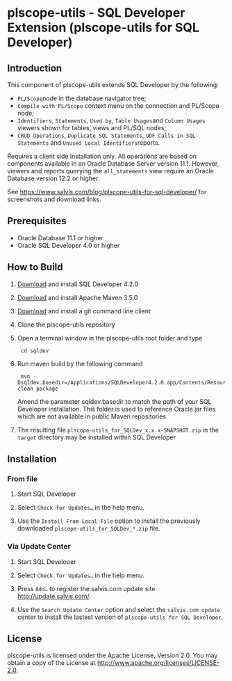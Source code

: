 # plscope-utils - SQL Developer Extension (plscope-utils for SQL Developer)

## Introduction
This component of plscope-utils extends SQL Developer by the following:

- ```PL/Scope```node in the database navigator tree;
- ```Compile with PL/Scope``` context menu on the connection and PL/Scope node;
- ```Identifiers```, ```Statements```, ```Used by```, ```Table Usages```and ```Column Usages``` viewers shown for tables, views and PL/SQL nodes;
- ```CRUD Operations```, ```Duplicate SQL Statements```, ```UDF Calls in SQL Statements``` and ```Unused Local Identifiers```reports.

Requires a client side installation only. All operations are based on components available in an Oracle Database Server version 11.1. However, viewers and reports querying the ```all_statements``` view require an Oracle Database version 12.2 or higher.

See https://www.salvis.com/blog/plscope-utils-for-sql-developer/ for screenshots and download links.

## Prerequisites

* Oracle Database 11.1 or higher
* Oracle SQL Developer 4.0 or higher

## How to Build

1. [Download](http://www.oracle.com/technetwork/developer-tools/sql-developer/downloads/index.html) and install SQL Developer 4.2.0
2. [Download](https://maven.apache.org/download.cgi) and install Apache Maven 3.5.0
3. [Download](https://git-scm.com/downloads) and install a git command line client
4. Clone the plscope-utils repository
5. Open a terminal window in the plscope-utils root folder and type

		cd sqldev

6. Run maven build by the following command

		mvn -Dsqldev.basedir=/Applications/SQLDeveloper4.2.0.app/Contents/Resources/sqldeveloper clean package

	Amend the parameter sqldev.basedir to match the path of your SQL Developer installation. This folder is used to reference Oracle jar files which are not available in public Maven repositories
7. The resulting file ```plscope-utils_for_SQLDev_x.x.x-SNAPSHOT.zip``` in the ```target``` directory may be installed within SQL Developer

## Installation

### From file

1. Start SQL Developer

2. Select ```Check for Updates…``` in the help menu.

3. Use the ```Install From Local File``` option to install the previously downloaded ```plscope-utils_for_SQLDev_*.zip``` file.

### Via Update Center

1. Start SQL Developer

2. Select ```Check for Updates…``` in the help menu.

3. Press ```Add…``` to register the salvis.com update site http://update.salvis.com/.

4. Use the ```Search Update Center``` option and select the ```salvis.com update``` center to install the lastest version of ```plscope-utils for SQL Developer```.

## License

plscope-utils is licensed under the Apache License, Version 2.0. You may obtain a copy of the License at <http://www.apache.org/licenses/LICENSE-2.0>.
